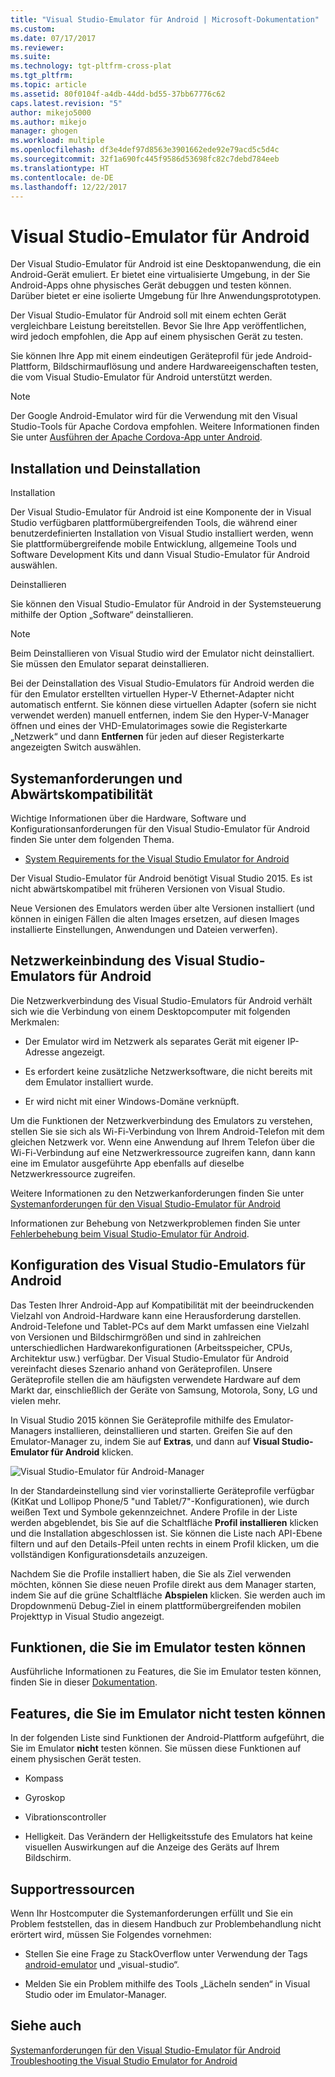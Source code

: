 ```yaml
---
title: "Visual Studio-Emulator für Android | Microsoft-Dokumentation"
ms.custom: 
ms.date: 07/17/2017
ms.reviewer: 
ms.suite: 
ms.technology: tgt-pltfrm-cross-plat
ms.tgt_pltfrm: 
ms.topic: article
ms.assetid: 80f0104f-a4db-44dd-bd55-37bb67776c62
caps.latest.revision: "5"
author: mikejo5000
ms.author: mikejo
manager: ghogen
ms.workload: multiple
ms.openlocfilehash: df3e4def97d8563e3901662ede92e79acd5c5d4c
ms.sourcegitcommit: 32f1a690fc445f9586d53698fc82c7debd784eeb
ms.translationtype: HT
ms.contentlocale: de-DE
ms.lasthandoff: 12/22/2017
---
```

# <a name="visual-studio-emulator-for-android"></a>Visual Studio-Emulator für Android
Der Visual Studio-Emulator für Android ist eine Desktopanwendung, die ein Android-Gerät emuliert. Er bietet eine virtualisierte Umgebung, in der Sie Android-Apps ohne physisches Gerät debuggen und testen können. Darüber bietet er eine isolierte Umgebung für Ihre Anwendungsprototypen.  
  
 Der Visual Studio-Emulator für Android soll mit einem echten Gerät vergleichbare Leistung bereitstellen. Bevor Sie Ihre App veröffentlichen, wird jedoch empfohlen, die App auf einem physischen Gerät zu testen.  
  
 Sie können Ihre App mit einem eindeutigen Geräteprofil für jede Android-Plattform, Bildschirmauflösung und andere Hardwareeigenschaften testen, die vom Visual Studio-Emulator für Android unterstützt werden.

> [!NOTE]
> Der Google Android-Emulator wird für die Verwendung mit den Visual Studio-Tools für Apache Cordova empfohlen. Weitere Informationen finden Sie unter [Ausführen der Apache Cordova-App unter Android](/visualstudio/cross-platform/tools-for-cordova/run-your-app/run-app-android#a-idgoogle-android-emulatora-run-on-the-google-android-emulator).
  
##  <a name="Installing"></a> Installation und Deinstallation  
 Installation  
  
 Der Visual Studio-Emulator für Android ist eine Komponente der in Visual Studio verfügbaren plattformübergreifenden Tools, die während einer benutzerdefinierten Installation von Visual Studio installiert werden, wenn Sie plattformübergreifende mobile Entwicklung, allgemeine Tools und Software Development Kits und dann Visual Studio-Emulator für Android auswählen.  
  
 Deinstallieren  
  
 Sie können den Visual Studio-Emulator für Android in der Systemsteuerung mithilfe der Option „Software“ deinstallieren.  
  
> [!NOTE]
>  Beim Deinstallieren von Visual Studio wird der Emulator nicht deinstalliert. Sie müssen den Emulator separat deinstallieren.  
  
 Bei der Deinstallation des Visual Studio-Emulators für Android werden die für den Emulator erstellten virtuellen Hyper-V Ethernet-Adapter nicht automatisch entfernt. Sie können diese virtuellen Adapter (sofern sie nicht verwendet werden) manuell entfernen, indem Sie den Hyper-V-Manager öffnen und eines der VHD-Emulatorimages sowie die Registerkarte „Netzwerk“ und dann **Entfernen** für jeden auf dieser Registerkarte angezeigten Switch auswählen.  
  
##  <a name="Requirements"></a> Systemanforderungen und Abwärtskompatibilität  
 Wichtige Informationen über die Hardware, Software und Konfigurationsanforderungen für den Visual Studio-Emulator für Android finden Sie unter dem folgenden Thema.  
  
-   [System Requirements for the Visual Studio Emulator for Android](../cross-platform/system-requirements-for-the-visual-studio-emulator-for-android.md)  
  
 Der Visual Studio-Emulator für Android benötigt Visual Studio 2015. Es ist nicht abwärtskompatibel mit früheren Versionen von Visual Studio.  
  
 Neue Versionen des Emulators werden über alte Versionen installiert (und können in einigen Fällen die alten Images ersetzen, auf diesen Images installierte Einstellungen, Anwendungen und Dateien verwerfen).  
  
##  <a name="Networking"></a> Netzwerkeinbindung des Visual Studio-Emulators für Android  
 Die Netzwerkverbindung des Visual Studio-Emulators für Android verhält sich wie die Verbindung von einem Desktopcomputer mit folgenden Merkmalen:  
  
-   Der Emulator wird im Netzwerk als separates Gerät mit eigener IP-Adresse angezeigt.  
  
-   Es erfordert keine zusätzliche Netzwerksoftware, die nicht bereits mit dem Emulator installiert wurde.  
  
-   Er wird nicht mit einer Windows-Domäne verknüpft.  
  
 Um die Funktionen der Netzwerkverbindung des Emulators zu verstehen, stellen Sie sie sich als Wi-Fi-Verbindung von Ihrem Android-Telefon mit dem gleichen Netzwerk vor. Wenn eine Anwendung auf Ihrem Telefon über die Wi-Fi-Verbindung auf eine Netzwerkressource zugreifen kann, dann kann eine im Emulator ausgeführte App ebenfalls auf dieselbe Netzwerkressource zugreifen.  
  
 Weitere Informationen zu den Netzwerkanforderungen finden Sie unter [Systemanforderungen für den Visual Studio-Emulator für Android](../cross-platform/system-requirements-for-the-visual-studio-emulator-for-android.md)  
  
 Informationen zur Behebung von Netzwerkproblemen finden Sie unter [Fehlerbehebung beim Visual Studio-Emulator für Android](../cross-platform/troubleshooting-the-visual-studio-emulator-for-android.md).  
  
##  <a name="Configuring"></a> Konfiguration des Visual Studio-Emulators für Android  
 Das Testen Ihrer Android-App auf Kompatibilität mit der beeindruckenden Vielzahl von Android-Hardware kann eine Herausforderung darstellen. Android-Telefone und Tablet-PCs auf dem Markt umfassen eine Vielzahl von Versionen und Bildschirmgrößen und sind in zahlreichen unterschiedlichen Hardwarekonfigurationen (Arbeitsspeicher, CPUs, Architektur usw.) verfügbar. Der Visual Studio-Emulator für Android vereinfacht dieses Szenario anhand von Geräteprofilen. Unsere Geräteprofile stellen die am häufigsten verwendete Hardware auf dem Markt dar, einschließlich der Geräte von Samsung, Motorola, Sony, LG und vielen mehr.  
  
 In Visual Studio 2015 können Sie Geräteprofile mithilfe des Emulator-Managers installieren, deinstallieren und starten. Greifen Sie auf den Emulator-Manager zu, indem Sie auf **Extras**, und dann auf **Visual Studio-Emulator für Android** klicken.  
  
 ![Visual Studio-Emulator für Android-Manager](../cross-platform/media/android_emu_manager.png "Android_Emu_Manager")  
  
 In der Standardeinstellung sind vier vorinstallierte Geräteprofile verfügbar (KitKat und Lollipop Phone/5 "und Tablet/7"-Konfigurationen), wie durch weißen Text und Symbole gekennzeichnet. Andere Profile in der Liste werden abgeblendet, bis Sie auf die Schaltfläche **Profil installieren** klicken und die Installation abgeschlossen ist. Sie können die Liste nach API-Ebene filtern und auf den Details-Pfeil unten rechts in einem Profil klicken, um die vollständigen Konfigurationsdetails anzuzeigen.  
  
 Nachdem Sie die Profile installiert haben, die Sie als Ziel verwenden möchten, können Sie diese neuen Profile direkt aus dem Manager starten, indem Sie auf die grüne Schaltfläche **Abspielen** klicken. Sie werden auch im Dropdownmenü Debug-Ziel in einem plattformübergreifenden mobilen Projekttyp in Visual Studio angezeigt.  
  
##  <a name="FeaturesTest"></a> Funktionen, die Sie im Emulator testen können  
 Ausführliche Informationen zu Features, die Sie im Emulator testen können, finden Sie in dieser [Dokumentation](http://blogs.msdn.com/b/visualstudioalm/archive/2014/11/12/introducing-visual-studio-s-emulator-for-android.aspx).  
  
##  <a name="FeaturesNonTest"></a> Features, die Sie im Emulator nicht testen können  
 In der folgenden Liste sind Funktionen der Android-Plattform aufgeführt, die Sie im Emulator **nicht** testen können. Sie müssen diese Funktionen auf einem physischen Gerät testen.  
  
-   Kompass  
  
-   Gyroskop  
  
-   Vibrationscontroller  
  
-   Helligkeit. Das Verändern der Helligkeitsstufe des Emulators hat keine visuellen Auswirkungen auf die Anzeige des Geräts auf Ihrem Bildschirm.  
  
##  <a name="Support"></a> Supportressourcen  
 Wenn Ihr Hostcomputer die Systemanforderungen erfüllt und Sie ein Problem feststellen, das in diesem Handbuch zur Problembehandlung nicht erörtert wird, müssen Sie Folgendes vornehmen:  
  
-   Stellen Sie eine Frage zu StackOverflow unter Verwendung der Tags [android-emulator](http://stackoverflow.com/questions/tagged/android-emulator) und „visual-studio“.  
  
-   Melden Sie ein Problem mithilfe des Tools „Lächeln senden“ in Visual Studio oder im Emulator-Manager.  
  
## <a name="see-also"></a>Siehe auch  
 [Systemanforderungen für den Visual Studio-Emulator für Android](../cross-platform/system-requirements-for-the-visual-studio-emulator-for-android.md)   
 [Troubleshooting the Visual Studio Emulator for Android](../cross-platform/troubleshooting-the-visual-studio-emulator-for-android.md)
